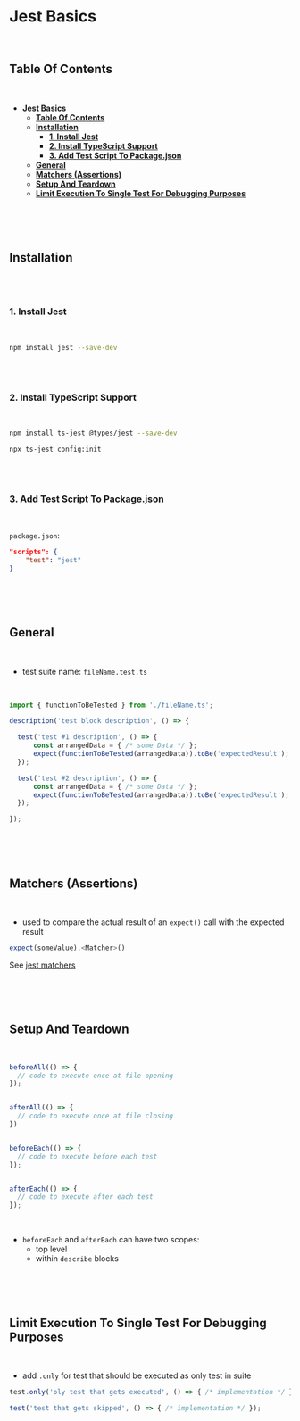 # **Jest Basics**
<br>

## **Table Of Contents**
<br>

- [**Jest Basics**](#jest-basics)
  - [**Table Of Contents**](#table-of-contents)
  - [**Installation**](#installation)
    - [**1. Install Jest**](#1-install-jest)
    - [**2. Install TypeScript Support**](#2-install-typescript-support)
    - [**3. Add Test Script To Package.json**](#3-add-test-script-to-packagejson)
  - [**General**](#general)
  - [**Matchers (Assertions)**](#matchers-assertions)
  - [**Setup And Teardown**](#setup-and-teardown)
  - [**Limit Execution To Single Test For Debugging Purposes**](#limit-execution-to-single-test-for-debugging-purposes)

<br>
<br>
<br>

## **Installation**
<br>
<br>

### **1. Install Jest**
<br>

```bash
npm install jest --save-dev
```

<br>
<br>

### **2. Install TypeScript Support**
<br>

```bash
npm install ts-jest @types/jest --save-dev
```

```bash
npx ts-jest config:init
```

<br>
<br>

### **3. Add Test Script To Package.json**
<br>

`package.json`:

```json
"scripts": {
    "test": "jest"
}
```

<br>
<br>
<br>

## **General**
<br>

* test suite name: `fileName.test.ts`

<br>

```typescript
import { functionToBeTested } from './fileName.ts';

description('test block description', () => {

  test('test #1 description', () => {
      const arrangedData = { /* some Data */ };
      expect(functionToBeTested(arrangedData)).toBe('expectedResult');
  });

  test('test #2 description', () => {
      const arrangedData = { /* some Data */ };
      expect(functionToBeTested(arrangedData)).toBe('expectedResult');
  });

});
```

<br>
<br>
<br>


## **Matchers (Assertions)**
<br>

* used to compare the actual result of an `expect()` call with the expected result

```typescript
expect(someValue).<Matcher>()
```

See [jest matchers](./jest_matchers.md)

<br>
<br>
<br>

## **Setup And Teardown**
<br>

```typescript
beforeAll(() => {
  // code to execute once at file opening
});


afterAll(() => {
  // code to execute once at file closing
})


beforeEach(() => {
  // code to execute before each test
});


afterEach(() => {
  // code to execute after each test
});
```

<br>

* `beforeEach` and `afterEach` can have two scopes:
  * top level
  * within `describe` blocks

<br>
<br>
<br>

## **Limit Execution To Single Test For Debugging Purposes**
<br>

* add `.only` for test that should be executed as only test in suite

```typescript
test.only('oly test that gets executed', () => { /* implementation */ });

test('test that gets skipped', () => { /* implementation */ });
```